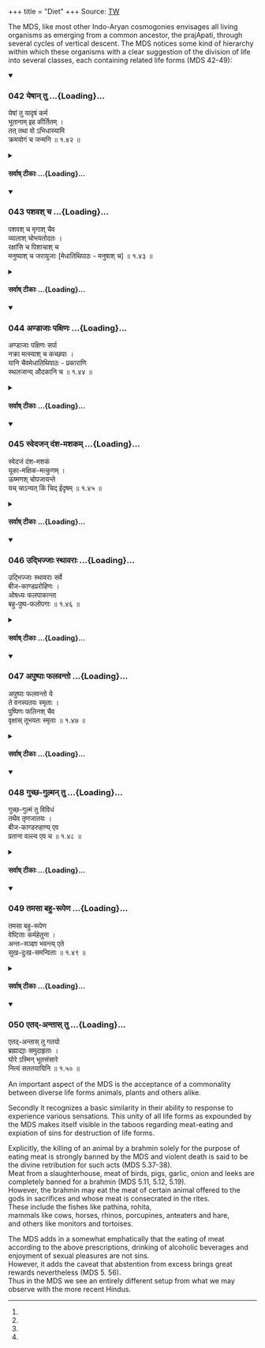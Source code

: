 +++
title = "Diet"
+++
Source: [TW](https://www.oocities.org/somasushma/manu.html)

The MDS, like most other Indo-Aryan cosmogonies envisages all living organisms as emerging from a common ancestor, the prajApati, through several cycles of vertical descent. The MDS notices some kind of hierarchy within which these organisms with a clear suggestion of the division of life into several classes, each containing related life forms (MDS 42-49):


<div class="js_include" includetitle="true" newlevelforh1="3" unfilled url="/kalpAntaram/smRtiH/manuH/vishvAsa-prastutiH/01_praveshaH/042_yeShAn_tu.md">
<details open><summary><h3>042 येषान् तु ...{Loading}...</h3></summary>


येषां तु यादृषं कर्म  
भूतानाम् इह कीर्तितम् ।  
तत् तथा वो ऽभिधास्यामि  
क्रमयोगं च जन्मनि  ॥ १.४२ ॥
</details>
</div>
<div class="js_include collapsed" newlevelforh1="4" title="सर्वाष् टीकाः" unfilled url="/kalpAntaram/smRtiH/manuH/sarvASh_TIkAH/01_praveshaH/042_yeShAn_tu.md">
<details><summary><h4>सर्वाष् टीकाः ...{Loading}...</h4></summary>
<details><summary>गङ्गानथ-मूलानुवादः</summary>

That kind of action which belongs to the several beings has been described here. I am now going to explain the manner of their birth.—(42)


“Where has the action been described? In Verses 37 et seq. what occurs is only the mention of the names of several beings, Yakṣa, Rākṣasa and the rest; and their action is not mentioned at all.”
</details>
<details><summary>मेधातिथिः</summary>

**येषां भूतानां यादृशं कर्म** स्वभावतो हिंस्रम् अहिंस्रं वा तद्वत् तथैव **कीर्तितम्** । इदानीं जन्म**क्रमयोगम् अभिधास्यामि **। <u>क्व पुनः</u> कर्म कीर्तितं यत्रेदं यक्षरक्ष इत्यादि नामनिर्देशो न कर्मनिर्देशः । <u>उच्यते</u> । नामनिर्देशाद् एव कर्मावगतिः, कर्मनिमित्तत्वाद् एषां नामप्रतिलम्भस्य । तथा हि यक्षणाद् भक्षणाद् अशनाद् वा यक्षाः । रहसि क्षणनाद्[^८७] रक्षांसि । पिषिताशनात् पिशाचाः । अद्भ्यः सृता इत्य् अप्सरसः । अमृताख्यायाः सुराया अलाभाद् असुरा । इत्याद्य् अप्य् ऊह्यम् । **जन्मनि** क्रमयोगो जरायुजाण्डजा इत्यादि वक्ष्यते ॥ १.४२ ॥


[^८७]:
J adds: rakṣaṇād vā
</details>
<details><summary>गङ्गानथ-भाष्यानुवादः</summary>

‘*That kind of action which belongs to the several beings*,’—*i.e*.,
hurtful or harmless—‘*has been already described*’;—now ‘*I am going to
explain the manner of their birth*.’

*Objection*.—

&gt; “Where has the *action* been described? In Verses 37 *et seq*. what
&gt; occurs is only the mention of the names of several beings, *Yakṣa,
&gt; Rākṣasa* and the rest; and their action is not mentioned at all.”

Our answer is as follows:—The action of each being is indicated by its
name; the particular name being acquired by each being by reason of its
actions: for instance, the *Yakṣas* are so called because of the act of
*worshpping*, or *pervading* (‘*Yakṣaṇa*’);—the ‘*Rākṣasa*’ are so
called because of the act of *destroying in secret* (‘*rahasi
kṣaṇana*’);—the *Piśāchas* are so called because of the act of devouring
flesh (‘*piśitāśana*’);—the *Apsarases* are so called because of the act
of *issuing forth from water* (*adbhyaḥ ṣṛtāḥ*);— the *Asuras* are so
called because of the act of *not obtaining surā*, in the form of
nectar; and so on, the significance of the other names may be traced.

‘*The manner of their birth*’—*i.e*., they are *viviparous, oviparous*
and the like; going to be described in the following verses.—(42)
</details>
<details><summary>Bühler</summary>

042	But whatever act is stated (to belong) to (each of) those creatures here below, that I will truly declare to you, as well as their order in respect to birth.
</details>
</details>
</div>
<div class="js_include" includetitle="true" newlevelforh1="3" unfilled url="/kalpAntaram/smRtiH/manuH/vishvAsa-prastutiH/01_praveshaH/043_pashavash_cha.md">
<details open><summary><h3>043 पशवश् च ...{Loading}...</h3></summary>


पशवश् च मृगाश् चैव  
व्यालाश् चोभयतोदतः ।  
रक्षांसि च पिशाचाश् च  
मनुष्याश् च जरायुजाः [मेधातिथिपाठः - मनुषाश् च]  ॥ १.४३ ॥
</details>
</div>
<div class="js_include collapsed" newlevelforh1="4" title="सर्वाष् टीकाः" unfilled url="/kalpAntaram/smRtiH/manuH/sarvASh_TIkAH/01_praveshaH/043_pashavash_cha.md">
<details><summary><h4>सर्वाष् टीकाः ...{Loading}...</h4></summary>
<details><summary>गङ्गानथ-मूलानुवादः</summary>

Cattle, Deer, Wild Beasts with two rows of teeth, Rākṣasas, Piśācas and Men are viviparous.—(43)
</details>
<details><summary>मेधातिथिः</summary>

एते **जरायुजाः** । जरायुर् उल्बं गर्भशय्या । तत्र प्रथमं ते संभवन्ति । ततो मुक्ता जायन्ते । एष एतेषां जन्मक्रमः । दन्तशब्दसमानार्थो दत्शब्दो ऽन्यो ऽस्तीत्य् उभयतोदत इति प्रथमाबहुवचने रूपं युज्यते ॥ १.४३ ॥
</details>
<details><summary>गङ्गानथ-भाष्यानुवादः</summary>

These are ‘*viviparous*,’ ‘born from the *Jarāyu*’; *Jarāyu* is the
womb, the place where the fœtus lies; it is in the womb that these
beings are conceived first, and it is only when they are emitted from
the womb that they become *born*; this is the manner of the birth of
these beings.

The term ‘*dat*’ is synonymous with ‘*danta*,’ and is totally different
from it; hence it is that we have the nominative plural form
‘*ubhayatodataḥ*’ (‘with two rows of teeth’).—(43)
</details>
<details><summary>गङ्गानथ-टिप्पन्यः</summary>

‘*Ubhayatodataḥ*’—A compound difficult to explain. The word ‘*danta*’
becomes transformed into ‘*dat*’ only in special cases, laid down in
Pāṇini 5.4.141-145. The only explanation possible is that given by
Medhātithi,—that the term ‘*dat*’ is an entirely different word from
‘*danta*’
</details>
<details><summary>Bühler</summary>

043	Cattle, deer, carnivorous beasts with two rows of teeth, Rakshasas, Pisakas, and men are born from the womb.
</details>
</details>
</div>
<div class="js_include" includetitle="true" newlevelforh1="3" unfilled url="/kalpAntaram/smRtiH/manuH/vishvAsa-prastutiH/01_praveshaH/044_aNDAjAH_paxiNaH.md">
<details open><summary><h3>044 अण्डाजाः पक्षिणः ...{Loading}...</h3></summary>


अण्डाजाः पक्षिणः सर्पा  
नक्रा मत्स्याश् च कच्छपाः ।  
यानि चैवमेधातिथिपाठः - प्रकाराणि  
स्थलजान्य् औदकानि च  ॥ १.४४ ॥
</details>
</div>
<div class="js_include collapsed" newlevelforh1="4" title="सर्वाष् टीकाः" unfilled url="/kalpAntaram/smRtiH/manuH/sarvASh_TIkAH/01_praveshaH/044_aNDAjAH_paxiNaH.md">
<details><summary><h4>सर्वाष् टीकाः ...{Loading}...</h4></summary>
<details><summary>गङ्गानथ-मूलानुवादः</summary>

Birds, Serpents, Crocodiles, Fishes, Tortoises, and other animals of similar kinds, terrestrial as well as aquatic,—are oviparous.—(44)
</details>
<details><summary>मेधातिथिः</summary>

**नक्राः** शिशुमरादयः । **कच्छपः** कूर्मः । **यानि चैवंप्रकाराणि** कृकलासादीनि **स्थलजानि** । एवंरूपाण्य् **औदकानि** जलजानि शङ्खादीनि ॥ १.४४ ॥
</details>
<details><summary>गङ्गानथ-भाष्यानुवादः</summary>

‘*Crocodiles*’—includes the Porpoise and the rest;—‘*Kacchapāḥ*’ are the
Tortoises;—‘*other animals of similar kinds’—i.e*., wizards (lizards?)
and the like, which are ‘*terrestrial*,’ born on land, and such others
of similar kinds as are ‘*aquatic*’ born in water; such, for instance,
as conches and the rest.—(44)
</details>
<details><summary>Bühler</summary>

044	From eggs are born birds, snakes, crocodiles, fishes, tortoises, as well as similar terrestrial and aquatic (animals).
</details>
</details>
</div>
<div class="js_include" includetitle="true" newlevelforh1="3" unfilled url="/kalpAntaram/smRtiH/manuH/vishvAsa-prastutiH/01_praveshaH/045_svedajan_daMsha-mashakam.md">
<details open><summary><h3>045 स्वेदजन् दंश-मशकम् ...{Loading}...</h3></summary>


स्वेदजं दंश-मशकं  
यूका-मक्षिक-मत्कुणम् ।  
ऊष्मणश् चोपजायन्ते  
यच् चाऽन्यत् किं चिद् ईदृषम्  ॥ १.४५ ॥
</details>
</div>
<div class="js_include collapsed" newlevelforh1="4" title="सर्वाष् टीकाः" unfilled url="/kalpAntaram/smRtiH/manuH/sarvASh_TIkAH/01_praveshaH/045_svedajan_daMsha-mashakam.md">
<details><summary><h4>सर्वाष् टीकाः ...{Loading}...</h4></summary>
<details><summary>गङ्गानथ-मूलानुवादः</summary>

Gadflies and Gnats, Lice, Flies and Bugs, are sweat- born; whatever else is of similar character is born from heat—(45)
</details>
<details><summary>मेधातिथिः</summary>

**स्वेदः** पार्थिवानां द्रव्याणाम् अग्न्यादित्यादितापसंबन्धाद् अन्तःक्लेदस् ततो जायते **दंशमशकादि** । **अन्यद्** अपि **यद् ईदृशम्** अत्यन्तसूक्ष्मं पुत्तिकापिपीलिकादि यद् **ऊष्मण उपजायते** । ऊष्मा स्वेद एव, तद्धेतुर् वा तापः । "उपजायन्ते" इति वा पाठः । "ये चान्ये केचिद् ईदृशाः" इति पठितव्यम् ॥ १.४५ ॥
</details>
<details><summary>गङ्गानथ-भाष्यानुवादः</summary>

‘*Crocodiles*’—includes the Porpoise and the rest;—‘*Kacchapāḥ*’ are the
Tortoises;—‘*other animals of similar kinds’—i.e*., wizards (lizards?)
and the like, which are ‘*terrestrial*,’ born on land, and such others
of similar kinds as are ‘*aquatic*’ born in water; such, for instance,
as conches and the rest.—(44)
</details>
<details><summary>गङ्गानथ-टिप्पन्यः</summary>

The two halves form two distinct sentences. So Burnell; but Buhler takes
the whole as one sentence.
</details>
<details><summary>Bühler</summary>

045	From hot moisture spring stinging and biting insects, lice, flies, bugs, and all other (creatures) of that kind which are produced by heat.
</details>
</details>
</div>
<div class="js_include" includetitle="true" newlevelforh1="3" unfilled url="/kalpAntaram/smRtiH/manuH/vishvAsa-prastutiH/01_praveshaH/046_udbhijjAH_sthAvarAH.md">
<details open><summary><h3>046 उद्भिज्जाः स्थावराः ...{Loading}...</h3></summary>


उद्भिज्जाः स्थावराः सर्वे  
बीज-काण्डप्ररोहिणः ।  
ओषध्यः फलपाकान्ता  
बहु-पुष्प-फलोपगाः  ॥ १.४६ ॥
</details>
</div>
<div class="js_include collapsed" newlevelforh1="4" title="सर्वाष् टीकाः" unfilled url="/kalpAntaram/smRtiH/manuH/sarvASh_TIkAH/01_praveshaH/046_udbhijjAH_sthAvarAH.md">
<details><summary><h4>सर्वाष् टीकाः ...{Loading}...</h4></summary>
<details><summary>गङ्गानथ-मूलानुवादः</summary>

All those immovable brings that are produced by splitting (i.e., Plants) grow out of seeds and slips. those that, abounding in flowers, perish with the ripening of their fruit, are called ‘oṣadhis’ (‘Annuals’).—(46)
</details>
<details><summary>मेधातिथिः</summary>

उद्भेदनम् उद्भित् । भावे क्विप् । ततो जायन्त इति **उद्भिज्जाः** । उप्तं बीजं भूमिं च भित्त्वा विदार्य जायन्ते वृक्षाः । सर्वे बीजात् काण्डाच् च प्ररोहन्ति जायन्ते मूलस्कन्धादिना दृढीभवन्ति । तथ्**औषध्यः** । ओषधय इति युक्तम् । ईकारः कृदिकारद् इति, छान्दसो वा । इदं तासां स्वाभाविकं कर्म । **पाकान्ताः** फलपाकः अन्तो नाश आसाम् इति । पक्वे फले व्रीह्यादयो नश्यन्ति, बहुना च पुष्पफलेनोपगताः युक्ता भवन्ति । औषधीनां वृक्षाणां च यथासंभवम् एतद् विशेषणम् ॥ १.४६ ॥
</details>
<details><summary>गङ्गानथ-भाष्यानुवादः</summary>

‘*Udbhid*’ stands for ‘*udbhedana*,’ *the act of splitting*; the
‘*kvip*’ affix having a nominal force;—‘*those that are* *duced by
splitting* are ‘*udbhijja*’; they are so called because they come into
existence by *splitting* the seed and *breaking through* the soil; and
these are *plants; all* these plants ‘*grown out of seeds and slips*’
and become fixed in their places by means of roots and trunks and other
such things.

‘*Oṣadhyaḥ*’—the right form is ‘*oṣadhayaḥ*’ (because the base ends in
short *i*). Or we may take the word as a form of the base with the long
*ī*; this lengthening of the vowel being explained, either as according
to the *Vārtika* on Pāṇini 4.1.45, or as a Vedic anomily.

The natural characteristic feature of these *oṣadhis*—*i.e*., Annuals—is
as follows: ‘*They with the ripening of their fruit*’;—*i.e*, the
ripening of the fruit constitutes their *end* or *perishing*; as a
matter of fact, the paddy and other such plants perish as soon as their
fruit has ripened. They also abound in, are endowed with, many fruits
and flowers.

What is stated in this verse is the distinguishing characteristic of
*oṣadhis* (Annual plants), and what follows in the following verse,
constitutes the distinguishing feature of *Vṛkṣas* (Perennial Trees);
the characters mentioned being attributed to them in accordance with
actual facts.—(40)
</details>
<details><summary>गङ्गानथ-टिप्पन्यः</summary>

Medhātithi takes ‘*udbhijjāḥ sthāvarāḥ*’ as the subject, and
‘*bījakāṇḍaprarohiṇaḥ*’ as the predicate of the sentence. Buhler
reverses this.
</details>
<details><summary>Bühler</summary>

046	All plants, propagated by seed or by slips, grow from shoots; annual plants (are those) which, bearing many flowers and fruits, perish after the ripening of their fruit;
</details>
</details>
</div>
<div class="js_include" includetitle="true" newlevelforh1="3" unfilled url="/kalpAntaram/smRtiH/manuH/vishvAsa-prastutiH/01_praveshaH/047_apuShpAH_phalavanto.md">
<details open><summary><h3>047 अपुष्पाः फलवन्तो ...{Loading}...</h3></summary>


अपुष्पाः फलवन्तो ये  
ते वनस्पतयः स्मृताः ।  
पुष्पिणः फलिनश् चैव  
वृक्षास् तूभयतः स्मृताः  ॥ १.४७ ॥
</details>
</div>
<div class="js_include collapsed" newlevelforh1="4" title="सर्वाष् टीकाः" unfilled url="/kalpAntaram/smRtiH/manuH/sarvASh_TIkAH/01_praveshaH/047_apuShpAH_phalavanto.md">
<details><summary><h4>सर्वाष् टीकाः ...{Loading}...</h4></summary>
<details><summary>गङ्गानथ-मूलानुवादः</summary>

Those trees that are called ‘vanaspati’ bear fruits without flowers; and those called ‘vṛkṣa’ bear both flowers and fruits.—(47)
</details>
<details><summary>मेधातिथिः</summary>

विना पुष्पेण फलं जायते येषां ते **वनस्पतयः** कथ्यन्ते, न वृक्षाः । **पुष्पिणः फलिनश्** **च वृक्षाः** । उभययोगात् क्वचिद् वनस्पतयो वृक्षा अपि उच्यन्ते, वृक्षाश् च वनस्पतयो ऽपि । तत्र विशेषहेतुत्वं[^८८] दर्शयिष्यामः ।


[^८८]:
J: hetuṃ

- वयं तु ब्रूमः । नायं शब्दार्थसंबन्धविधिर् व्याकरणस्मृतिवत् । तेन नायम् अर्थो य एवंस्वभावास् ते वनस्पत्यादिशब्दवाच्याः, किं तर्हि पुष्पफलानां जन्मोच्यते । तस्य वक्तव्यतया प्रकृतत्वात् "क्रमं योगं तु जन्मनि" (म्ध् १.४२) इति । द्विधा फलानाम् उत्पत्तिः । अन्तरेण पुष्पाणि जायन्ते पुष्पेभ्यश् च । एवं पुष्पाणि वृक्षेभ्यश् च । तेन यद्य् अप्य् एवम् अभिधानं "ये फलिनस् ते वनस्पतयो ज्ञेयास्" तथापि प्रकरणसामर्थ्याद् यत्तदोर् व्यत्ययः कर्तव्यः । ये वनस्पतय इति एवं प्रसिद्धास् ते ऽपुष्पाः फलवन्तस् तेभ्यः पुष्पम् अन्तरेण फलानि जायन्ते इति । सामर्थ्याच् चायं क्रमो ऽवतिष्ठते । यथा "वाससा स्तम्भं प्रवेष्टय" इति वाससि परिधातव्ये ऽयम् अर्थो ऽस्य भवति । स्तम्भे निधाय वासः परिधापयेति । प्रसिद्धम् अप्य् एतद् अनूद्यते "तमसा बहुरूपेण" (म्ध् १.४९) इत्य् एतत् प्रतिपादयितुम् ॥ १.४७ ॥
</details>
<details><summary>गङ्गानथ-भाष्यानुवादः</summary>

\[The ordinary meaning of the verse is as follows\]—Those trees, in whom
fruits are produced without flowers, are called ‘*Vanasputi*,’ not
‘*Vṛkṣa*’; while those that bear flowers as well as fruits are, by
reason of the presence of both, called ‘*Vṛkṣa*’ As a matter of fact,
however, *Vanaspatis* are also called ‘*Vṛkṣa*,’ and *Vṛkṣas* are spoken
of as ‘*Vanaspati*.’ The particular grounds of such usage will have to
be shown later on.

What we hold however (as to the real meaning of this verse), is as
follows:—The present work does not make it its business to lay down the
meanings of words, in the manner of grammatical works; so that the
meaning of the verse cannot be that ‘those that have such and such a
character are denoted by the word *Vanaspati*, and so forth.’ In fact
what is described here is the manner of the birth of fruits; this
(*manner of birth*) having been put forward (in Verse 42) as the subject
ih hand. The meaning thus is as follows:—Fruits are produced in two
ways: they are produced without flowers, and also from flowers; and
flowers are produced from trees (called *Vṛkṣa*). Thus then, it follows
that, even though the statement is apparently in the form 'those that
bear fruits without flowers are to be known as *Vanaspati*,’—yet in view
of what forms the subject-matter of the context, the ‘*yat*’ (‘which’)
and ‘*tat*’ (‘that’) should be made to change their places; the
construction being—‘those trees that are known by the name *Vanaspati*
have no flowers, and yet they bear fruits’;—*i.e*., in these trees
fruits grow without flowers; this construction is adopted on the
strength of actual facts. Such altering of the construction on the
strength of facts we also find in such cases as the following Though the
actual words are in the form ‘*vāsasā pariveṣṭayeṭ*,’ ‘the post should
bo surrounded with cloth,’—yet in as much as the cloth has got to be
worn by the man, the words are constructed as ‘*stambhe nidhāya vāsaḥ
paridhāpayet*’ ‘the cloth should be hung on the post and then made to be
worn.’

Though what is stated in the present verse is a well known fact (and as
such did not need to be mentioned in the *Smṛti*), yet it has been
mentioned with the purpose of serving as an introduction to what is
going to be stated below in Verse 49—‘*Enveloped in darkness*, &c.
&c.’—(47)
</details>
<details><summary>Bühler</summary>

047	(Those trees) which bear fruit without flowers are called vanaspati (lords of the forest); but those which bear both flowers and fruit are called vriksha.
</details>
</details>
</div>
<div class="js_include" includetitle="true" newlevelforh1="3" unfilled url="/kalpAntaram/smRtiH/manuH/vishvAsa-prastutiH/01_praveshaH/048_guchCha-gulman_tu.md">
<details open><summary><h3>048 गुच्छ-गुल्मन् तु ...{Loading}...</h3></summary>


गुच्छ-गुल्मं तु विविधं  
तथैव तृणजातयः ।  
बीज-काण्डरुहाण्य् एव  
प्रताना वल्ल्य एव च  ॥ १.४८ ॥
</details>
</div>
<div class="js_include collapsed" newlevelforh1="4" title="सर्वाष् टीकाः" unfilled url="/kalpAntaram/smRtiH/manuH/sarvASh_TIkAH/01_praveshaH/048_guchCha-gulman_tu.md">
<details><summary><h4>सर्वाष् टीकाः ...{Loading}...</h4></summary>
<details><summary>गङ्गानथ-मूलानुवादः</summary>

The various kinds op clumps and thickets, and the other species of grass, as also low-spreading tendrils and creepers—all these grow out of seeds and slips.—(48)
</details>
<details><summary>मेधातिथिः</summary>

याः संहता भूमेर् बद्धा एकमूला अनेकमूलाश् च लता उत्तिष्ठन्ति न च वृद्धिं महतीं प्राप्नुवन्ति तासां संघातो **गुच्छगुल्म**शब्दवाच्यः तृणमूलकादिः । तयोस् तु भेदः पुष्पवद् अपुष्पकृतो वा । अन्या वा **तृणजातयः** कुशशाद्वलशङ्खपुष्पीप्रभृतयः । **प्रताना** दीर्घा भूमिगतास् तृणप्ररोहाः । **वल्ल्यो** व्रतत्यः भूमेर् उत्पत्य वृक्षम् अन्यं वा कंचित् परिवेष्ट्योर्ध्वम् आरुहन्ति । सर्वम् एतत् वृक्षवत् **बीजकाण्डरुहम्** ॥ १.४८ ॥
</details>
<details><summary>गङ्गानथ-भाष्यानुवादः</summary>

‘*Clumps and Thickets*’—is the name given to the cluster of those shoots
that grow together in large numbers, having one or several roots, and do
not attain any considerable height; *e.g*., Copses and the like. Or
‘*guccha*’ ‘Clump’ and ‘*gulma*’ ‘thicket’ may be taken as two different
things; the difference between the two being that, while one bears
flowers, the other is flowerless.—Other ‘*species of grass*—*e. g.,
kuśa, śādbala, śaṅkhapuṣpī* and so forth.—*Lowspreading tendrils*—the
long shoots of grass spreading on the ground.—‘*Creepers*’—are those
shoots that grow out of the earth and clinging round a tree or some
other object, rise upwards.—All these, like trees, ‘*grow out of seeds
and slips*’—(48)
</details>
<details><summary>गङ्गानथ-टिप्पन्यः</summary>

Burnell represents Medhātithi to explain ‘*guccha-gulma*’ as ‘one root
and many roots’. This is not fair. What Medhātithi says is that the
names ‘*guccha-gulma*’ are applied to clusters of short-growing creepers
which may have one root or several roots.’ Kullūka defines ‘*guccha*’ as
the single shoot springing from the root and having no boughs, and
‘*gulma*’ as a clump of shoots coming up from one root According to
Medhātithi the difference between the two consists in the fact that
while the former has flowers, the latter has none.
</details>
<details><summary>Bühler</summary>

048	But the various plants with many stalks, growing from one or several roots, the different kinds of grasses, the climbing plants and the creepers spring all from seed or from slips.
</details>
</details>
</div>
<div class="js_include" includetitle="true" newlevelforh1="3" unfilled url="/kalpAntaram/smRtiH/manuH/vishvAsa-prastutiH/01_praveshaH/049_tamasA_bahu-rUpeNa.md">
<details open><summary><h3>049 तमसा बहु-रूपेण ...{Loading}...</h3></summary>


तमसा बहु-रूपेण  
वेष्टिताः कर्महेतुना ।  
अन्तः-सञ्ज्ञा भवन्त्य् एते  
सुख-दुःख-समन्विताः  ॥ १.४९ ॥
</details>
</div>
<div class="js_include collapsed" newlevelforh1="4" title="सर्वाष् टीकाः" unfilled url="/kalpAntaram/smRtiH/manuH/sarvASh_TIkAH/01_praveshaH/049_tamasA_bahu-rUpeNa.md">
<details><summary><h4>सर्वाष् टीकाः ...{Loading}...</h4></summary>
<details><summary>गङ्गानथ-मूलानुवादः</summary>

All these (vegetable beings) are invested by manifold ‘darkness’ (inertia), the result of their acts; and possessing inner consciousness, they are affected by pleasure and pain.—(49)
</details>
<details><summary>मेधातिथिः</summary>

**कर्म** अधर्माख्यं **हेतुर्** यस्य तमसस् तेन **वेष्टिता** व्याप्ताः । **बहुरूपेण** विचित्रदुःखानुभवनिमित्तेन । यद्य् अपि सर्वं त्रिगुणं तथाप्य् एषां तम उद्रिक्तम्, अपचिते सत्त्वरजसी । अतस् तमोबाहुल्यान् नित्यं निर्वेददुःखादियुक्ता अधर्मफलम् अनुभवन्तः सुचिरम् आस्ते । सत्त्वस्यापि तत्र भावात् कस्यांचिद् अवस्थायां सुखलेशम् अपि भुञ्जते । तद् आह- **सुखदुःखसमन्विता** इति । **अन्तःसंज्ञेति**[^८९] । संज्ञा[^९०] बुद्धिस् तल्लिङ्गस्य बहिर्विहारव्याहारादेः कार्यस्य चेष्टारूपस्याभावाद् अन्तःसंज्ञा उच्यन्ते । अन्यथान्तर् एव सर्वः पुरुषश् चेतयते । अथ वा यथा मनुष्याः कण्टकादितोदं प्राक् चेतयन्ते नैवं स्थावराः । ते हि महान्तं प्रतोदं परशुविदारणादिदुखसंज्ञायाम् अपेक्षन्ते । यथा स्वापमदमूर्च्छावस्थागताः प्राणिनः ॥ १.४९ ॥


[^९०]:
M G: antaḥsaṃjñā


[^८९]:
M G omit
</details>
<details><summary>गङ्गानथ-भाष्यानुवादः</summary>

They are ‘*invested*,’ pervaded over, by that ‘Darkness’ (Inertia) of
which the cause is ‘*action*,’ in the form of *vice*;—‘*manifold*,’
being the cause of the experiencing of various kinds of pain. As a
matter of fact, all things are made up of three Constituent Attributes;
so what is meant is that in the beings here described the Attribute of
‘Darkness’ is in excess, and those of ‘Harmony’ and ‘Energy’ are present
in less degrees; hence as abounding in ‘Darkness’ (Inertia), and beset
with pain and humiliation, they continue, for a long time, to experience
the results of their vicious acts.

In as much as the Attribute of ‘Goodness’ (Harmony) also is present in
them, they do enjoy, in certain conditions, small measures of pleasure
also; it is in view of this that they are described as ‘*affected by
pleasure and pain*.’

‘*Possessing inner consciousness*,’—the term ‘*saṃjñā*’ stands for
*Buddhi*, Intelligence (Consciousness); and in as much as activity in
the form of going out, speaking and the like,—which are the effects
indicative of the presence of consciousness,—is absent (in Trees), they
are described as ‘*possessing inner consciousness*.’ This must be the
meaning of the epithet ‘*inner*’; as otherwise, since every person
exercises consciousness only *within* himself \[there would be no point
in the epithet at all\]. Or, the meaning may be that plants are unable
to have any cognisance of the prickings of thorns and other small
things, to the extent that human beings are; in fact for the
experiencing of pain they stand in need of such massive strokes as
*cutting with the axe* and the like;—being, in this respect, like
animate beings in the state of sleep, intoxication or swoon. \[Which
shows that plants have their consciousness lying far deeper within than
in animals.\]—(49)
</details>
<details><summary>Bühler</summary>

049	These (plants) which are surrounded by multiform Darkness, the result of their acts (in former existences), possess internal consciousness and experience pleasure and pain.
</details>
</details>
</div>
<div class="js_include" includetitle="true" newlevelforh1="3" unfilled url="/kalpAntaram/smRtiH/manuH/vishvAsa-prastutiH/01_praveshaH/050_etad-antAs_tu.md">
<details open><summary><h3>050 एतद्-अन्तास् तु ...{Loading}...</h3></summary>


एतद्-अन्तास् तु गतयो  
ब्रह्माद्याः समुदाहृताः ।  
घोरे ऽस्मिन् भूतसंसारे  
नित्यं सततयायिनि  ॥ १.५० ॥
</details>
</div>




An important aspect of the MDS is the acceptance of a commonality between diverse life forms animals, plants and others alike. 

Secondly it recognizes a basic similarity in their ability to response to experience various sensations. This unity of all life forms as expounded by the MDS makes itself visible in the taboos regarding meat-eating and expiation of sins for destruction of life forms. 

Explicitly, the killing of an animal by a brahmin solely for the purpose of eating meat is strongly banned by the MDS and violent death is said to be the divine retribution for such acts (MDS 5.37-38).  
Meat from a slaughterhouse, meat of birds, pigs, garlic, onion and leeks are completely banned for a brahmin (MDS 5.11, 5.12, 5.19).  
However, the brahmin may eat the meat of certain animal offered to the gods in sacrifices and whose meat is consecrated in the rites.  
These include the fishes like pathina, rohita,  
mammals like cows, horses, rhinos, porcupines, anteaters and hare,  
and others like monitors and tortoises. 

The MDS adds in a somewhat emphatically that the eating of meat according to the above prescriptions, drinking of alcoholic beverages and enjoyment of sexual pleasures are not sins.  
However, it adds the caveat that abstention from excess brings great rewards nevertheless (MDS 5. 56).  
Thus in the MDS we see an entirely different setup from what we may observe with the more recent Hindus.